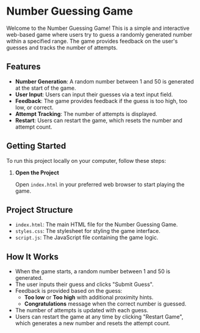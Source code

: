 
# Number Guessing Game

Welcome to the Number Guessing Game! This is a simple and interactive web-based game where users try to guess a randomly generated number within a specified range. The game provides feedback on the user's guesses and tracks the number of attempts.

## Features

- **Number Generation**: A random number between 1 and 50 is generated at the start of the game.
- **User Input**: Users can input their guesses via a text input field.
- **Feedback**: The game provides feedback if the guess is too high, too low, or correct.
- **Attempt Tracking**: The number of attempts is displayed.
- **Restart**: Users can restart the game, which resets the number and attempt count.

## Getting Started

To run this project locally on your computer, follow these steps:

1. **Open the Project**

   Open `index.html` in your preferred web browser to start playing the game.

## Project Structure

- `index.html`: The main HTML file for the Number Guessing Game.
- `styles.css`: The stylesheet for styling the game interface.
- `script.js`: The JavaScript file containing the game logic.

## How It Works

- When the game starts, a random number between 1 and 50 is generated.
- The user inputs their guess and clicks "Submit Guess".
- Feedback is provided based on the guess:
  - **Too low** or **Too high** with additional proximity hints.
  - **Congratulations** message when the correct number is guessed.
- The number of attempts is updated with each guess.
- Users can restart the game at any time by clicking "Restart Game", which generates a new number and resets the attempt count.

